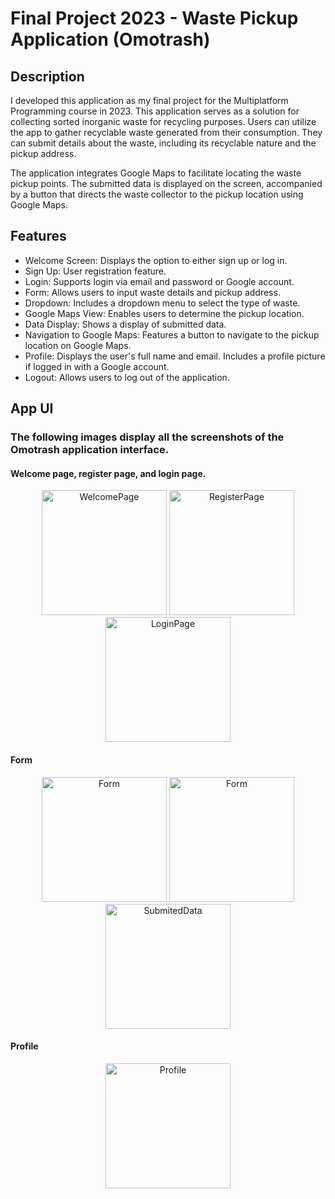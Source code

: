 # Final Project 2023 - Waste Pickup Application (Omotrash)
## Description
I developed this application as my final project for the Multiplatform Programming course in 2023. This application serves as a solution for collecting sorted inorganic waste for recycling purposes. Users can utilize the app to gather recyclable waste generated from their consumption. They can submit details about the waste, including its recyclable nature and the pickup address. 

The application integrates Google Maps to facilitate locating the waste pickup points. The submitted data is displayed on the screen, accompanied by a button that directs the waste collector to the pickup location using Google Maps.

## Features
* Welcome Screen: Displays the option to either sign up or log in.
* Sign Up: User registration feature.
* Login: Supports login via email and password or Google account.
* Form: Allows users to input waste details and pickup address.
* Dropdown: Includes a dropdown menu to select the type of waste.
* Google Maps View: Enables users to determine the pickup location.
* Data Display: Shows a display of submitted data.
* Navigation to Google Maps: Features a button to navigate to the pickup location on Google Maps.
* Profile: Displays the user's full name and email. Includes a profile picture if logged in with a Google account.
* Logout: Allows users to log out of the application.

## App UI
### The following images display all the screenshots of the Omotrash application interface.
#### Welcome page, register page, and login page.
<p align=center>
  <img alt="WelcomePage" width=200 src="https://github.com/Chlunidia/Omotrash/assets/115222445/d2183ce4-22a7-4902-b7f3-f7ca7917db54">
  <img alt="RegisterPage" width=200 src="https://github.com/Chlunidia/Omotrash/assets/115222445/3b4fd03f-27f7-46ac-9482-572d24bb2fc3">
  <img alt="LoginPage" width=200 src="https://github.com/Chlunidia/Omotrash/assets/115222445/009e7a6e-88d5-4470-bd29-4dd2119f0c31">
</p>

#### Form
<p align=center>
  <img alt="Form" width=200 src="https://github.com/Chlunidia/Omotrash/assets/115222445/29c4d022-f24b-4909-8c49-60f3c5fa5c90">
  <img alt="Form" width=200 src="https://github.com/Chlunidia/Omotrash/assets/115222445/287bf2ba-c8c9-4737-a344-b4be79a98bfd">
  <img alt="SubmitedData" width=200 src="https://github.com/Chlunidia/Omotrash/assets/115222445/6fa30885-8471-49ad-826b-9ac559fe621d">
</p>

#### Profile
<p align=center>
  <img alt="Profile" width=200 src="https://github.com/Chlunidia/Omotrash/assets/115222445/85b26fe0-7d03-4287-b8b7-735b154797f3">
</p>
